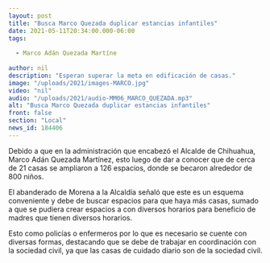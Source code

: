 ```yaml
---
layout: post
title: "Busca Marco Quezada duplicar estancias infantiles"
date: 2021-05-11T20:34:00.000-06:00
tags:
  
  - Marco Adán Quezada Martíne
  
author: nil
description: "Esperan superar la meta en edificación de casas."
image: "/uploads/2021/images-MARCO.jpg"
video: "nil"
audio: "/uploads/2021/audio-MM06_MARCO_QUEZADA.mp3"
alt: "Busca Marco Quezada duplicar estancias infantiles"
front: false
section: "Local"
news_id: 184406
---
```


Debido a que en la administración que encabezó el Alcalde de Chihuahua, Marco Adán Quezada Martínez, esto luego de dar a conocer que de cerca de 21 casas se ampliaron a 126 espacios, donde se becaron alrededor de 800 niños.

El abanderado de Morena a la Alcaldía señaló que este es un esquema conveniente y debe de buscar espacios para que haya más casas, sumado a que se pudiera crear espacios a con diversos horarios para beneficio de madres que tienen diversos horarios.

Esto como policías o enfermeros por lo que es necesario se cuente con diversas formas, destacando que se debe de trabajar en coordinación con la sociedad civil, ya que las casas de cuidado diario son de la sociedad civil.
